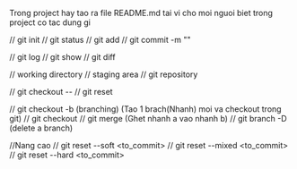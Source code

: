 Trong project hay tao ra file README.md tai vi cho moi nguoi biet trong project co tac dung gi

// git init
// git status
// git add
// git commit -m ""

// git log
// git show 
// git diff

// working directory
// staging area
// git repository

// git checkout -- <file>
// git reset

// git checkout -b <branch> (branching) (Tao 1 brach(Nhanh) moi va checkout trong git)
// git checkout <branch>
// git merge  (Ghet nhanh a vao nhanh b)
// git branch -D <branch> (delete a branch)

//Nang cao
// git reset --soft <to_commit>
// git reset --mixed <to_commit>
// git reset --hard <to_commit>